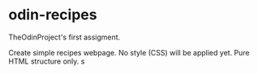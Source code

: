 # odin-recipes
TheOdinProject's first assigment.

Create simple recipes webpage.
No style (CSS) will be applied yet.
Pure HTML structure only.
s